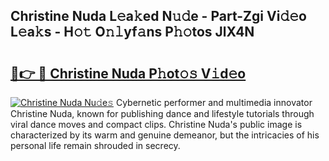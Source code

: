 ## Christine Nuda L𝚎a𝚔ed N𝚞𝚍e - Part-Zgi Vi𝚍𝚎o L𝚎a𝚔s - H𝚘𝚝 O𝚗𝚕yf𝚊ns P𝚑𝚘tos JlX4N

# <h2><a href="http://kfcfn2.oniu.top/?m=Christine+Nuda">🔗👉 🔴 Christine Nuda P𝚑ot𝚘𝚜 V𝚒d𝚎o</a></h2>

[![Christine Nuda Nu𝚍e𝚜](https://i.imgur.com/0qMVB7G.gif)](http://kfcfn2.oniu.top/?m=Christine+Nuda)
Cybernetic performer and multimedia innovator Christine Nuda, known for publishing dance and lifestyle tutorials through viral dance moves and compact clips. Christine Nuda's public image is characterized by its warm and genuine demeanor, but the intricacies of his personal life remain shrouded in secrecy.  
